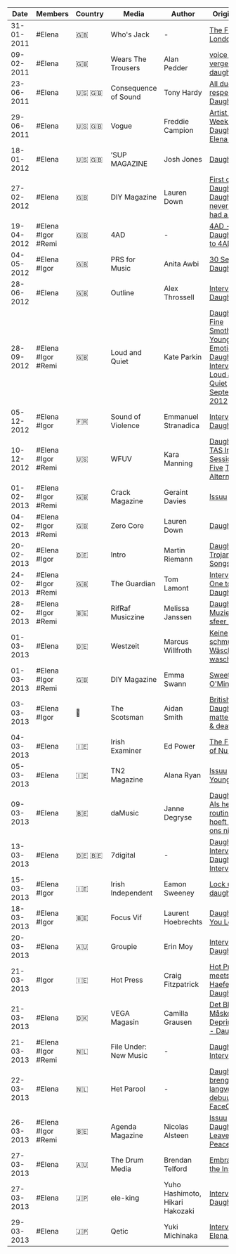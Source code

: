|  Date    |  Members  |  Country  |            Media            |    Author      |  Original link  |  Backup        |
|----------|-----------|-----------|-----------------------------|----------------|-----------------|----------------|
|31-01-2011|  #Elena   |  :uk:       |  Who's Jack               |      -         |  [The Future of London](https://issuu.com/whosjack/docs/wj45) |  |
|09-02-2011|  #Elena   |  :uk:     |  Wears The Trousers         |    Alan Pedder |   [voice on the verge #59: daughter](http://web.archive.org/web/20110918220209/http://www.wearsthetrousers.com/2011/02/voice-on-the-verge-59-daughter/) |  |
|23-06-2011|  #Elena   |  :us:  :uk:  |  Consequence of Sound  |  Tony Hardy    |  [All due respect Daughter](https://consequence.net/2011/06/all-due-respect-daughter/)  |  |
|29-06-2011|  #Elena   |  :us:  :uk:  |  Vogue  |    Freddie Campion  | [Artist of the Week: Daughter’s Elena Tonra](http://web.archive.org/web/20110808022112/http://www.vogue.com/culture/article/artist-of-the-week-daughters-elena-tonra)  |  |
|18-01-2012|  #Elena    | :us: :uk:   |  ’SUP MAGAZINE  |  Josh Jones  |  [Daughter](http://web.archive.org/web/20120830011622/http://supmag.com/2012/01/daughter/)  | |
|27-02-2012|  #Elena    |  :uk:       |  DIY Magazine  |  Lauren Down  |  [First on: Daughter](https://issuu.com/thisisfakediy/docs/march-2012/21) [Daughter: We never really had a plan](http://web.archive.org/web/20170607100416/http://diymag.com/archive/daughter-we-never-really-had-a-plan) |  |
|19-04-2012|  #Elena \#Igor \#Remi  |  :uk:  |  4AD  |  -  |  [4AD - Daughter Sign to 4AD](http://web.archive.org/web/20120422180255/http://www.4ad.com/news/19/4/2012/daughtersignto4ad) |  |
|04-05-2012|  #Elena \#Igor  | :uk:  |  PRS for Music  |  Anita Awbi  |  [30 Seconds: Daughter](https://www.prsformusic.com/m-magazine/new-music/30-seconds-daughter)  |  |
|28-06-2012|  #Elena  |  :uk:  |  Outline  |  Alex Throssell  |  [Interview with Daughter](http://www.outlineonline.co.uk/content/interview-with-daughter/interviews/109680/2482)  |  |
|28-09-2012|  #Elena \#Igor \#Remi  |  :uk:  |  Loud and Quiet  |  Kate Parkin  |  [Daughter - A Fine Smothering of Young Emotion](https://issuu.com/loudandquiet/docs/loudandquiet-g-bruce-42/15) [Daughter - Interview Loud and Quiet September 2012](https://extremelyloudincrediblyclose.wordpress.com/2012/11/12/daughter-interview-september-2012-loud-and-quiet-magazine/)  |  |
|05-12-2012|  #Elena #Igor  |  :fr:  |  Sound of Violence  |  Emmanuel Stranadica  |  [Interview - Daughter](http://web.archive.org/web/20130114154232/http://www.soundofviolence.net/articles/interview/451/daughter.html)  |  |
|10-12-2012|  #Elena #Igor #Remi  | :us:  |  WFUV  |  Kara Manning  |  [Daughter: TAS In Session](https://wfuv.org/121210/daughter-tas-session) [Take Five](https://wfuv.org/content/take-five-alternate-side-daughter) [The Alternate Side](http://web.archive.org/web/20140722111117/http://thealternateside.org/121210/daughter-tas-session) |  |
|01-02-2013|  #Elena #Igor #Remi  |  :uk:   |  Crack Magazine  | Geraint Davies  |  [Issuu](https://issuu.com/crackmagazine/docs/crack27-low-res/14) [Website](https://crackmagazine.net/article/news/daughter/)  
|04-02-2013|  #Elena #Igor #Remi  |  :uk:   |  Zero Core  |  Lauren Down  |  [Daughter](https://issuu.com/croatoan/docs/zero_core_issue_5_issuu/12)  |  |
|20-02-2013|  #Elena #Igor |  :de:  |  Intro  |  Martin Riemann  |  [Daughter Trojanische Songs](https://www.yumpu.com/de/document/read/21114377/intro/68)  [Intro](https://www.intro.de/popmusik/daughter) |  |
|24-02-2013|  #Elena #Igor #Remi  |  :uk:  |  The Guardian   |  Tom Lamont  |  [Interview - One to Watch: Daughter](https://www.theguardian.com/music/2013/feb/24/daughter-pop-if-leave-letterman?INTCMP=SRCH)  |  |
|28-02-2013|  #Elena #Igor #Remi  |  :belgium:  |  RifRaf Musiczine  |  Melissa Janssen |  [Daughter - Muziek die de sfeer bederft](https://issuu.com/rifrafmusiczine/docs/online-ezine-nl-maart13/6)  |  |
|01-03-2013|  #Elena  |  :de:  |  Westzeit  |  Marcus Willfroth  |  [Keine schmutzige Wäsche mehr waschen](https://www.westzeit.de/interviews/?id=1582)  |  |
|01-03-2013|  #Elena #Igor  #Remi  |  :uk:  |  DIY Magazine  |  Emma Swann  |  [Sweet Child O'Mine](https://issuu.com/thisisfakediy/docs/march-2013/54)  |  |
|03-03-2013|  #Elena #Igor  |  :scotland:  |  The Scotsman  |  Aidan Smith  |  [British band Daughter on matters of life & death](https://www.scotsman.com/arts-and-culture/british-band-daughter-matters-life-death-1587641)  |  |
|04-03-2013|  #Elena  |  :ireland:  |  Irish Examiner  |  Ed Power  |  [The First Lady of Nu Folk](https://www.irishexaminer.com/lifestyle/arid-20224412.html)  |  |
|05-03-2013|  #Elena  |  :ireland:  |  TN2 Magazine  |  Alana Ryan  |  [Issuu](https://issuu.com/trinitynews/docs/tn2_magazine_isue_8_2012_13/10) [Her Young Heart](https://www.tn2magazine.ie/her-young-heart/)  |  |
|09-03-2013|  #Elena  |  :belgium:  |  daMusic  |  Janne Degryse  |  [Daughter - Als het routine wordt, hoeft het voor ons niet meer](https://www.damusic.be/interview/daughter-29360.html)  |  |
|13-03-2013|  #Elena  |  :de: :belgium:  |  7digital    |  -  |  [Daughter - Interview](https://de.7digital.com/features/VHx8TycAACgAOxzo/daughter) [Daughter - Interview (FR)](https://fr-be.7digital.com/features/VJGbDykAACkAkFcf/daughter)
|15-03-2013|  #Elena #Igor  |  :ireland:  |  Irish Independent  |  Eamon Sweeney  |  [Lock up your daughters](https://www.independent.ie/entertainment/music/lock-up-your-daughters-29131934.html)  |  |16-03-2013|  #Elena  |  :de:  |  Deutschlandfunk  |  Dennis Kastrup  |  [Tiefe Traurigkeit über die Schwere des Lebens](https://www.deutschlandfunk.de/tiefe-traurigkeit-ueber-die-schwere-des-lebens-100.html)
|18-03-2013|  #Elena #Igor  |  :belgium:  |  Focus Vif  |  Laurent Hoebrechts  |  [Daughter - If You Leave](https://focus.levif.be/daughter-if-you-leave/)  |  |
|20-03-2013|  #Elena  |  :australia:  |  Groupie  |  Erin Moy  |  [Interview: Daughter](http://web.archive.org/web/20130616232826/http://www.pagesdigital.com/interview-daughter/)  |  |
|21-03-2013|  #Igor  |  :ireland:  |  Hot Press  |  Craig Fitzpatrick  |  [Hot Press meets Igor Haefeli from Daughter](https://www.hotpress.com/music/hot-press-meets-igor-haefeli-from-daughter-9662412)  |  |
|21-03-2013|  #Elena  |  :denmark:  |  VEGA Magasin  |  Camilla Grausen  |  [Det Bliver Måske Lidt Deprimerende - Daughter](https://issuu.com/vegadk/docs/vega9/50)  |  |
|21-03-2013|  #Elena  #Igor  #Remi  |  :netherlands:  |  File Under: New Music  |  -  |  [Daughter - Interview](http://www.fileunder.nl/archives/2013/03/daughter_interview_2013.php)  |  | 
|22-03-2013|  #Elena  |  :netherlands:  |  Het Parool | -  |   [Daughter brengt langverwacht debuut uit](https://www.parool.nl/kunst-media/daughter-brengt-langverwacht-debuut-uit~b8d21aaa/) [AD](https://www.ad.nl/muziek/daughter-brengt-langverwacht-debuut-uit~a8d21aaa/) [FaceCulture](https://www.youtube.com/watch?v=qLs5psm3Rdw) |  |
|26-03-2013|  #Elena #Igor  #Remi  |  :belgium:  |  Agenda Magazine  |  Nicolas Alsteen  |  [Issuu](https://issuu.com/brusselnieuws.be/docs/agenda_1371/22) [Daughter Leave in Peace](https://www.bruzz.be/en/culture/cultural-news/daughter-leave-peace-2013-03-29)  |  |
|27-03-2013|  #Elena  |  :australia:  |  The Drum Media  |  Brendan Telford  |  [Embracing the Insular](https://issuu.com/spa_magazines/docs/dp_331/14)  |  |
|27-03-2013|  #Elena  |  :jp:  |  ele-king |  Yuho Hashimoto, Hikari Hakozaki  |  [Interview with Daughter](https://www.ele-king.net/interviews/002858/)  |  |
|29-03-2013|  #Elena  |  :jp:  |  Qetic  |  Yuki Michinaka  |   [Interview: Elena Tonra](http://web.archive.org/web/20160410120436/http://www.qetic.jp:80/interview/daughter-3/95944)  |  |


